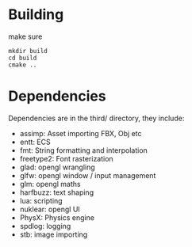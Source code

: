 # Building
make sure

```
mkdir build
cd build
cmake ..
```

# Dependencies

Dependencies are in the third/ directory, they include: 

- assimp: Asset importing FBX, Obj etc
- entt: ECS
- fmt: String formatting and interpolation
- freetype2: Font rasterization
- glad: opengl wrangling
- glfw: opengl window / input management
- glm: opengl maths
- harfbuzz: text shaping
- lua: scripting
- nuklear: opengl UI
- PhysX: Physics engine
- spdlog: logging
- stb: image importing